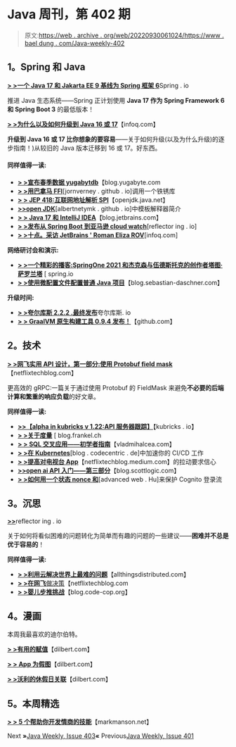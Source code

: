 # Java 周刊，第 402 期

> 原文:[https://web . archive . org/web/20220930061024/https://www . bael dung . com/Java-weekly-402](https://web.archive.org/web/20220930061024/https://www.baeldung.com/java-weekly-402)

## **1。Spring 和 Java**

[**> >一个 Java 17 和 Jakarta EE 9 基线为 Spring 框架 6**](https://web.archive.org/web/20221208143856/https://spring.io/blog/2021/09/02/a-java-17-and-jakarta-ee-9-baseline-for-spring-framework-6)Spring . io

推进 Java 生态系统——Spring 正计划使用 **Java 17 作为 Spring Framework 6 和 Spring Boot 3** 的最低版本！

[**> >为什么以及如何升级到 Java 16 或 17**](https://web.archive.org/web/20221208143856/https://www.infoq.com/articles/why-how-upgrade-java17)【infoq.com】

**升级到 Java 16 或 17 比你想象的要容易**——关于如何升级(以及为什么升级)的逐步指南！)从较旧的 Java 版本迁移到 16 或 17。好东西。

#### **同样值得一读:**

*   [**> >宣布春季数据 yugabytdb**](https://web.archive.org/web/20221208143856/https://blog.yugabyte.com/announcing-spring-data-yugabytedb/)【blog.yugabyte.com
*   [**> >用巴拿马 FFI**](https://web.archive.org/web/20221208143856/https://jornvernee.github.io/rust/panama-ffi/2021/09/03/rust-panama-helloworld.html)[jornverney . github . io]调用一个铁锈库
*   [**> > JEP 418:互联网地址解析 SPI**](https://web.archive.org/web/20221208143856/https://openjdk.java.net/jeps/418)【openjdk.java.net】
*   [**>>open JDK**](https://web.archive.org/web/20221208143856/https://albertnetymk.github.io/2021/08/03/template_interpreter/)[albertnetymk . github . io]中模板解释器简介
*   [**> > Java 17 和 IntelliJ IDEA**](https://web.archive.org/web/20221208143856/https://blog.jetbrains.com/idea/2021/09/java-17-and-intellij-idea/)【blog.jetbrains.com】
*   [**> >发布从 Spring Boot 到亚马逊 cloud watch**](https://web.archive.org/web/20221208143856/https://reflectoring.io/spring-aws-cloudwatch/)[reflector ing . io]
*   [**> >十点。采访 JetBrains ' Roman Eliza ROV**](https://web.archive.org/web/20221208143856/https://www.infoq.com/articles/kotlin-ten-years-qa/)[infoq.com]

**网络研讨会和演示:**

*   [**> >一个精彩的播客:SpringOne 2021 和杰克森与伍德斯托克的创作者塔图·萨罗兰塔**](https://web.archive.org/web/20221208143856/https://spring.io/blog/2021/09/02/a-bootiful-podcast-springone-2021-and-jackson-and-woodstox-creator-tatu-saloranta) [ spring.io
*   [**> >使用微配置文件配置普通 Java 项目**](https://web.archive.org/web/20221208143856/https://blog.sebastian-daschner.com/entries/microprofile-config-plain-java)【blog.sebastian-daschner.com】

**升级时间:**

*   [**> >夸尔库斯 2.2.2 .最终发布**](https://web.archive.org/web/20221208143856/https://quarkus.io/blog/quarkus-2-2-2-final-released/)夸尔库斯. io
*   [**> > GraalVM 原生构建工具 0.9.4 发布！**](https://web.archive.org/web/20221208143856/https://github.com/graalvm/native-build-tools/releases/tag/0.9.4)【github.com】

## **2。技术**

[**> >网飞实用 API 设计，第一部分:使用 Protobuf field mask**](https://web.archive.org/web/20221208143856/https://netflixtechblog.com/practical-api-design-at-netflix-part-1-using-protobuf-fieldmask-35cfdc606518)【netflixtechblog.com】

更高效的 gRPC:一篇关于通过使用 Protobuf 的 FieldMask 来避免**不必要的后端计算和繁重的响应负载**的好文章。

**同样值得一读:**

*   [**>>【alpha in kubricks v 1.22:API 服务器跟踪】**](https://web.archive.org/web/20221208143856/https://kubernetes.io/blog/2021/09/03/api-server-tracing/)【kubricks . io】
*   [**> >关于度量**](https://web.archive.org/web/20221208143856/https://blog.frankel.ch/metrics/) [ blog.frankel.ch
*   [**> > SQL 交叉应用——初学者指南**](https://web.archive.org/web/20221208143856/https://vladmihalcea.com/sql-cross-apply/)【vladmihalcea.com】
*   [**> >在 Kubernetes**](https://web.archive.org/web/20221208143856/https://blog.codecentric.de/en/2021/09/ci-cd-jobs-speed-up-in-kubernetes/)[blog . codecentric . de]中加速你的 CI/CD 工作
*   [**> >提高对电视台 App**](https://web.archive.org/web/20221208143856/https://netflixtechblog.medium.com/improving-pull-request-confidence-for-the-netflix-tv-app-b85edb05eb65)【netflixtechblog.medium.com】的拉动要求信心
*   [**>>open ai API 入门——第三部分**](https://web.archive.org/web/20221208143856/https://blog.scottlogic.com/2021/09/02/a-primer-on-the-openai-api-3.html)【blog.scottlogic.com】
*   [**> >如何用一个状态 nonce 和**](https://web.archive.org/web/20221208143856/https://advancedweb.hu/how-to-secure-the-cognito-login-flow-with-a-state-nonce-and-pkce/)[advanced web . Hu]来保护 Cognito 登录流

## **3。沉思**

[**>>**](https://web.archive.org/web/20221208143856/https://reflectoring.io/make-it-easy/)reflector ing . io

关于如何将看似困难的问题转化为简单而有趣的问题的一些建议——**困难并不总是优于容易的**！

**同样值得一读:**

*   [**> >利用云解决世界上最难的问题**](https://web.archive.org/web/20221208143856/https://www.allthingsdistributed.com/2021/09/using-aws-to-solve-the-world-hardest-problems.html)【allthingsdistributed.com】
*   [**> >在网飞**做决策](https://web.archive.org/web/20221208143856/https://netflixtechblog.com/decision-making-at-netflix-33065fa06481)【netflixtechblog.com
*   [**> >婴儿步推挑战**](https://web.archive.org/web/20221208143856/http://blog.code-cop.org/2021/09/baby-steps-push-challenge.html)【blog.code-cop.org】

## **4。漫画**

本周我最喜欢的迪尔伯特。

[**> >有用的赋值**](https://web.archive.org/web/20221208143856/https://dilbert.com/strip/2021-09-09)【dilbert.com】

[**> > App 为假图**](https://web.archive.org/web/20221208143856/https://dilbert.com/strip/2021-09-07)【dilbert.com】

[**> >沃利的休假日关联**](https://web.archive.org/web/20221208143856/https://dilbert.com/strip/2021-09-06)【dilbert.com】

## **5。本周精选**

**[> > 5 个帮助你开发情商的技能](https://web.archive.org/web/20221208143856/https://markmanson.net/emotional-intelligence)**【markmanson.net】

Next **»**[Java Weekly, Issue 403](/web/20221208143856/https://www.baeldung.com/java-weekly-403)**«** Previous[Java Weekly, Issue 401](/web/20221208143856/https://www.baeldung.com/java-weekly-401)